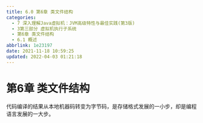 ```yaml
---
title: 6.0 第6章 类文件结构
categories: 
  - 7 深入理解Java虛拟机：JVM高级特性与最佳实践(第3版)
  - 3第三部分 虚拟机执行子系统
  - 第6章 类文件结构
  - 6.1 概述
abbrlink: 1e23197
date: 2021-11-18 10:59:25
updated: 2022-04-03 01:21:18
---
```

# 第6章 类文件结构
代码编译的结果从本地机器码转变为字节码，是存储格式发展的一小步，却是编程语言发展的一大步。
